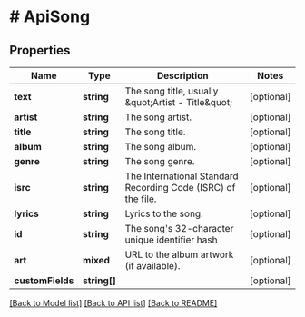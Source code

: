 # # ApiSong

## Properties

Name | Type | Description | Notes
------------ | ------------- | ------------- | -------------
**text** | **string** | The song title, usually \&quot;Artist - Title\&quot; | [optional]
**artist** | **string** | The song artist. | [optional]
**title** | **string** | The song title. | [optional]
**album** | **string** | The song album. | [optional]
**genre** | **string** | The song genre. | [optional]
**isrc** | **string** | The International Standard Recording Code (ISRC) of the file. | [optional]
**lyrics** | **string** | Lyrics to the song. | [optional]
**id** | **string** | The song&#39;s 32-character unique identifier hash | [optional]
**art** | **mixed** | URL to the album artwork (if available). | [optional]
**customFields** | **string[]** |  | [optional]

[[Back to Model list]](../../README.md#models) [[Back to API list]](../../README.md#endpoints) [[Back to README]](../../README.md)
